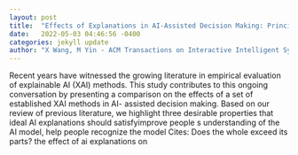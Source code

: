 ```yaml
---
layout: post
title:  "Effects of Explanations in AI-Assisted Decision Making: Principles and Comparisons"
date:   2022-05-03 04:46:56 -0400
categories: jekyll update
author: "X Wang, M Yin - ACM Transactions on Interactive Intelligent Systems , 2022"
---
```

Recent years have witnessed the growing literature in empirical evaluation of explainable AI (XAI) methods. This study contributes to this ongoing conversation by presenting a comparison on the effects of a set of established XAI methods in AI- assisted decision making. Based on our review of previous literature, we highlight three desirable properties that ideal AI explanations should satisfyimprove people s understanding of the AI model, help people recognize the model Cites: Does the whole exceed its parts? the effect of ai explanations on